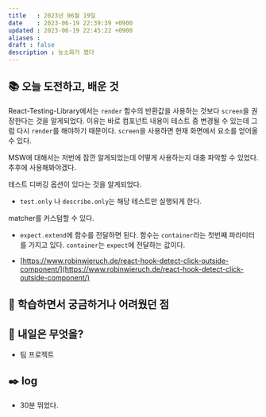 ```yaml
---
title   : 2023년 06월 19일 
date    : 2023-06-19 22:39:39 +0900
updated : 2023-06-19 22:45:22 +0900
aliases : 
draft : false
description : 능소화가 폈다
---
```

## 📚 오늘 도전하고, 배운 것

React-Testing-Library에서는 `render` 함수의 반환값을 사용하는 것보다 `screen`을 권장한다는 것을 알게되었다. 이유는 바로 컴포넌트 내용이 테스트 중 변경될 수 있는데 그럼 다시 `render`를 해야하기 때문이다. `screen`을 사용하면 현재 화면에서 요소를 얻어올 수 있다.

MSW에 대해서는 저번에 잠깐 알게되었는데 어떻게 사용하는지 대충 파악할 수 있었다. 추후에 사용해봐야겠다.

테스트 디버깅 옵션이 있다는 것을 알게되었다.
- `test.only` 나 `describe.only`는 해당 테스트만 실행되게 한다.

matcher를 커스텀할 수 있다.
- `expect.extend`에 함수를 전달하면 된다. 함수는 `container`라는 첫번째 파라미터를 가지고 있다. `container`는 `expect`에 전달하는 값이다.

- [https://www.robinwieruch.de/react-hook-detect-click-outside-component/](https://www.robinwieruch.de/react-hook-detect-click-outside-component/)

## 🤔 학습하면서 궁금하거나 어려웠던 점

## 🌅 내일은 무엇을?
- 팀 프로젝트

## ✒️ log
- 30분 뛰었다. 
